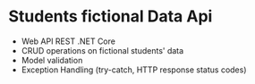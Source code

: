 # Students fictional Data Api
- Web API REST .NET Core 
- CRUD operations on fictional students' data 
- Model validation
- Exception Handling (try-catch, HTTP response status codes)
